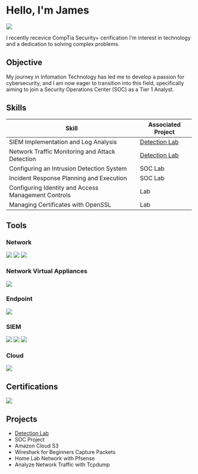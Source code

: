 # Hello, I'm James
<a href="https://linkedin.com/linkedin.com/james-mccoy-52a2492a7"><img src="https://img.shields.io/badge/-LinkedIn-0072b1?&style=for-the-badge&logo=linkedin&logoColor=white" /></a>



I recently recevice CompTia Security+ cerification I'm interest in technology and a dedication to solving complex problems.

## Objective


My journey in Infomation Technology has led me to develop a passion for cybersecurity, and I am now eager to transition into this field, specifically aiming to join a Security Operations Center (SOC) as a Tier 1 Analyst.

## Skills


| Skill                                         | Associated Project         |
|-----------------------------------------------|----------------------------|
| SIEM Implementation and Log Analysis          | <a href="https://github.com/outlaw777/Detection-Lab/tree/main">Detection Lab</a>|
| Network Traffic Monitoring and Attack Detection | <a href="https://google.com">Detection Lab</a>|
| Configuring an Intrusion Detection System         | SOC Lab|
| Incident Response Planning and Execution      | SOC Lab|
| Configuring Identity and Access Management Controls     | Lab|
| Managing Certificates with OpenSSL                      | Lab|

## Tools

### Network
<div>
    <img src="https://img.shields.io/badge/-Wireshark-1679A7?&style=for-the-badge&logo=Wireshark&logoColor=white" />
    <img src="https://img.shields.io/badge/-Suricata-EF3B2D?&style=for-the-badge&logo=Suricata&logoColor=white" />
    <img src="https://img.shields.io/badge/-tcpdump-777BB4?&style=for-the-badge&logo=tcpdump&logoColor=white" />
    
    
</div>

### Network Virtual Appliances
<div>
    <img src="https://img.shields.io/badge/-PfSense-EF3B2D?&style=for-the-badge&logo=PfSense&logoColor=white" />
</div>

### Endpoint
<div>
    <img src="https://img.shields.io/badge/-Microsoft_Defender_for_Endpoint-00A4EF?&style=for-the-badge&logo=Microsoft&logoColor=white" />

</div>

### SIEM
<div>
    <img src="https://img.shields.io/badge/-Microsoft_Sentinel-0078D4?&style=for-the-badge&logo=Microsoft&logoColor=white" />
    <img src="https://img.shields.io/badge/-Splunk-000000?&style=for-the-badge&logo=Splunk&logoColor=white" />
    <img src="https://img.shields.io/badge/-Wazuh-005571?&style=for-the-badge&logo=Wazuh&logoColor=white" />
</div>

### Cloud
<div>
    <img src="https://img.shields.io/badge/-Amazon%20S3-FF9900?&style=for-the-badge&logo=Amazon%20AWS&logoColor=white" />
    
</div>


## Certifications
<div>
<img src="https://img.shields.io/badge/-Security%2B-FF0000?&style=for-the-badge&logo=CompTIA&logoColor=white" />
</div>

## Projects
- <a href="https://github.com/outlaw777/Detection-Lab/tree/main">Detection Lab</a> 
- SOC Project
- Amazon Cloud S3
- Wireshark for Beginners Capture Packets
- Home Lab Network with Pfsense
- Analyze Network Traffic with Tcpdump
